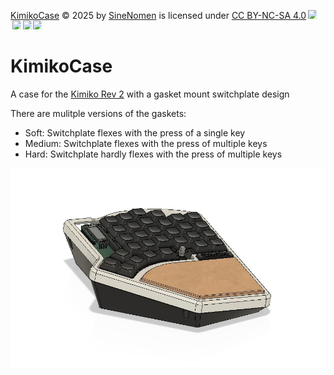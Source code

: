 <a href="https://github.com/SineScire/KimikoCase">KimikoCase</a> © 2025 by <a href="https://github.com/SineScire">SineNomen</a> is licensed under <a href="https://creativecommons.org/licenses/by-nc-sa/4.0/">CC BY-NC-SA 4.0</a><img src="https://mirrors.creativecommons.org/presskit/icons/cc.svg" style="max-width: 1em;max-height:1em;margin-left: .2em;"><img src="https://mirrors.creativecommons.org/presskit/icons/by.svg" style="max-width: 1em;max-height:1em;margin-left: .2em;"><img src="https://mirrors.creativecommons.org/presskit/icons/nc.svg" style="max-width: 1em;max-height:1em;margin-left: .2em;"><img src="https://mirrors.creativecommons.org/presskit/icons/sa.svg" style="max-width: 1em;max-height:1em;margin-left: .2em;">

# KimikoCase
A case for the [Kimiko Rev 2](https://github.com/Keycapsss/Kimiko) with a gasket mount switchplate design

There are mulitple versions of the gaskets:
* Soft: Switchplate flexes with the press of a single key
* Medium: Switchplate flexes with the press of multiple keys
* Hard: Switchplate hardly flexes with the press of multiple keys

![](https://github.com/SineScire/KimikoCase/blob/5a03134d07ea695889e7a3abe97a3973b81a5889/Images/Angle.jpg)
